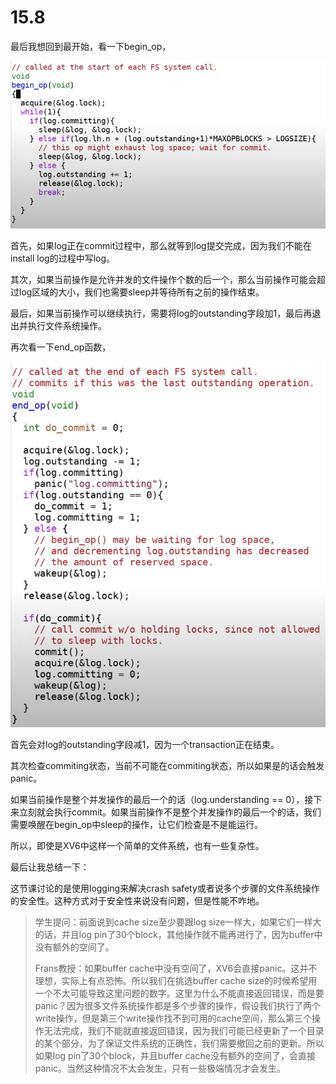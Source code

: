 # 15.8

最后我想回到最开始，看一下begin\_op，

![](../.gitbook/assets/image%20%28662%29.png)

首先，如果log正在commit过程中，那么就等到log提交完成，因为我们不能在install log的过程中写log。

其次，如果当前操作是允许并发的文件操作个数的后一个，那么当前操作可能会超过log区域的大小，我们也需要sleep并等待所有之前的操作结束。

最后，如果当前操作可以继续执行，需要将log的outstanding字段加1，最后再退出并执行文件系统操作。

再次看一下end\_op函数，

![](../.gitbook/assets/image%20%28659%29.png)

首先会对log的outstanding字段减1，因为一个transaction正在结束。

其次检查commiting状态，当前不可能在commiting状态，所以如果是的话会触发panic。

如果当前操作是整个并发操作的最后一个的话（log.understanding == 0），接下来立刻就会执行commit。如果当前操作不是整个并发操作的最后一个的话，我们需要唤醒在begin\_op中sleep的操作，让它们检查是不是能运行。

所以，即使是XV6中这样一个简单的文件系统，也有一些复杂性。

最后让我总结一下：

这节课讨论的是使用logging来解决crash safety或者说多个步骤的文件系统操作的安全性。这种方式对于安全性来说没有问题，但是性能不咋地。

> 学生提问：前面说到cache size至少要跟log size一样大，如果它们一样大的话，并且log pin了30个block，其他操作就不能再进行了，因为buffer中没有额外的空间了。
>
> Frans教授：如果buffer cache中没有空间了，XV6会直接panic。这并不理想，实际上有点恐怖。所以我们在挑选buffer cache size的时候希望用一个不太可能导致这里问题的数字。这里为什么不能直接返回错误，而是要panic？因为很多文件系统操作都是多个步骤的操作，假设我们执行了两个write操作，但是第三个write操作找不到可用的cache空间，那么第三个操作无法完成，我们不能就直接返回错误，因为我们可能已经更新了一个目录的某个部分，为了保证文件系统的正确性，我们需要撤回之前的更新。所以如果log pin了30个block，并且buffer cache没有额外的空间了，会直接panic。当然这种情况不太会发生，只有一些极端情况才会发生。

